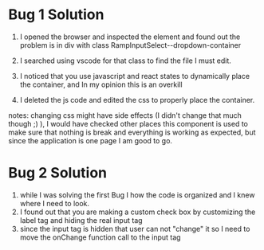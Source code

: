 # Bug 1 Solution

1. I opened the browser and inspected the element and found out the problem is in div with class RampInputSelect--dropdown-container

2. I searched using vscode for that class to find the file I must edit.

3. I noticed that you use javascript and react states to dynamically place the container, and In my opinion this is an overkill

4. I deleted the js code and edited the css to properly place the container.

notes: changing css might have side effects (I didn't change that much though ;) ), I would have checked other places this component is used to make sure that nothing is break and everything is working as expected, but since the application is one page I am good to go.


# Bug 2 Solution

1. while I was solving the first Bug I how the code is organized and I knew where I need to look.
2. I found out that you are making a custom check box by customizing the label tag and hiding the real input tag
3. since the input tag is hidden that user can not "change" it so I need to move the onChange function call to the input tag

